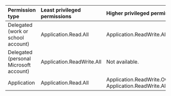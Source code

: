 |Permission type|Least privileged permissions|Higher privileged permissions|
|:---|:---|:---|
|Delegated (work or school account)|Application.Read.All|Application.ReadWrite.All|
|Delegated (personal Microsoft account)|Application.ReadWrite.All|Not available.|
|Application|Application.Read.All|Application.ReadWrite.OwnedBy, Application.ReadWrite.All|